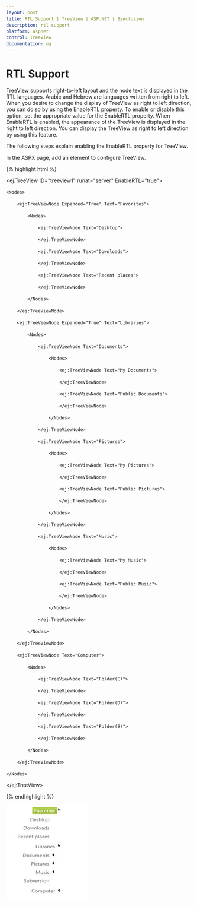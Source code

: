 ```yaml
---
layout: post
title: RTL Support | TreeView | ASP.NET | Syncfusion
description: rtl support
platform: aspnet
control: TreeView
documentation: ug
---
```


# RTL Support

TreeView supports right-to-left layout and the node text is displayed in the RTL languages. Arabic and Hebrew are languages written from right to left. When you desire to change the display of TreeView as right to left direction, you can do so by using the EnableRTL property. To enable or disable this option, set the appropriate value for the EnableRTL property. When EnableRTL is enabled, the appearance of the TreeView is displayed in the right to left direction. You can display the TreeView as right to left direction by using this feature.

The following steps explain enabling the EnableRTL property for TreeView.

In the ASPX page, add an element to configure TreeView.

{% highlight html %}

<ej:TreeView ID="treeview1" runat="server" EnableRTL="true">

    <Nodes>

        <ej:TreeViewNode Expanded="True" Text="Favorites">

            <Nodes>

                <ej:TreeViewNode Text="Desktop">

                </ej:TreeViewNode>

                <ej:TreeViewNode Text="Downloads">

                </ej:TreeViewNode>

                <ej:TreeViewNode Text="Recent places">

                </ej:TreeViewNode>

            </Nodes>

        </ej:TreeViewNode>

        <ej:TreeViewNode Expanded="True" Text="Libraries">

            <Nodes>

                <ej:TreeViewNode Text="Documents">

                    <Nodes>

                        <ej:TreeViewNode Text="My Documents">

                        </ej:TreeViewNode>

                        <ej:TreeViewNode Text="Public Documents">

                        </ej:TreeViewNode>

                    </Nodes>

                </ej:TreeViewNode>

                <ej:TreeViewNode Text="Pictures">

                    <Nodes>

                        <ej:TreeViewNode Text="My Pictures">

                        </ej:TreeViewNode>

                        <ej:TreeViewNode Text="Public Pictures">

                        </ej:TreeViewNode>

                    </Nodes>

                </ej:TreeViewNode>

                <ej:TreeViewNode Text="Music">

                    <Nodes>

                        <ej:TreeViewNode Text="My Music">

                        </ej:TreeViewNode>

                        <ej:TreeViewNode Text="Public Music">

                        </ej:TreeViewNode>

                    </Nodes>

                </ej:TreeViewNode>

            </Nodes>

        </ej:TreeViewNode>

        <ej:TreeViewNode Text="Computer">

            <Nodes>

                <ej:TreeViewNode Text="Folder(C)">

                </ej:TreeViewNode>

                <ej:TreeViewNode Text="Folder(D)">

                </ej:TreeViewNode>

                <ej:TreeViewNode Text="Folder(E)">

                </ej:TreeViewNode>

            </Nodes>

        </ej:TreeViewNode>

    </Nodes>

</ej:TreeView>

{% endhighlight %}



![](RTL-Support_images/RTL-Support_img1.png) 





























